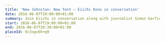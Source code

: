 ```yaml
---
title: 'New Johnston: New font – Eiichi Kono in conversation'
date: 2016-06-07T19:00:00+01:00
summary: Join Eiichi in conversation along with journalist Simon Garfield, author of <cite>Just my type</cite>, and Professor Ewan Clayton, author of <cite>The Golden Thread</cite>, to find out more about how he went about adapting London’s famous alphabet for the digital age.
start: 2016-06-07T19:00:00+01:00
end: 2016-06-07T20:30:00+01:00
placeId: 9c3xgv6h+q9
---
```

